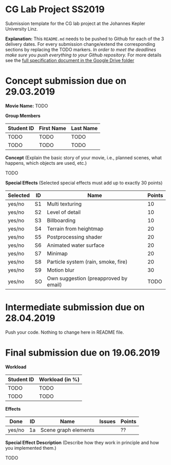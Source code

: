 # CG Lab Project SS2019
Submission template for the CG lab project at the Johannes Kepler University Linz.

**Explanation:**
This `README.md` needs to be pushed to Github for each of the 3 delivery dates.
For every submission change/extend the corresponding sections by replacing the TODO markers.
*In order to meet the deadlines make sure you push everything to your Github repository.*
For more details see the [full specification document in the Google Drive folder](https://www.cg.jku.at/teaching/computergraphics/lab)


# Concept submission due on 29.03.2019

**Movie Name:** 
TODO

**Group Members**

| Student ID    | First Name  | Last Name      |
| --------------|-------------|----------------|
| TODO          | TODO        | TODO           |
| TODO          | TODO        | TODO           |

**Concept** (Explain the basic story of your movie, i.e., planned scenes, what happens, which objects are used, etc.)

TODO

**Special Effects** (Selected special effects must add up to exactly 30 points)

| Selected | ID | Name                                  | Points |
|----------|----|---------------------------------------|--------|
| yes/no   | S1 | Multi texturing                       | 10     |  
| yes/no   | S2 | Level of detail                       | 10     |
| yes/no   | S3 | Billboarding                          | 10     |
| yes/no   | S4 | Terrain from heightmap                | 20     |
| yes/no   | S5 | Postprocessing shader                 | 20     |
| yes/no   | S6 | Animated water surface                | 20     |
| yes/no   | S7 | Minimap                               | 20     |
| yes/no   | S8 | Particle system (rain, smoke, fire)   | 20     |
| yes/no   | S9 | Motion blur                           | 30     |
| yes/no   | SO | Own suggestion (preapproved by email) | TODO   |


# Intermediate submission due on 28.04.2019
Push your code. Nothing to change here in README file.


# Final submission due on 19.06.2019


**Workload**

| Student ID     | Workload (in %) |
| ---------------|-----------------|
| TODO           | TODO            |
| TODO           | TODO            |

**Effects**

| Done   | ID | Name                    | Issues | Points |
|--------|----|-------------------------|--------|--------|
| yes/no | 1a | Scene graph elements    |        | ??     |

**Special Effect Description** (Describe how they work in principle and how you implemented them.)

TODO



